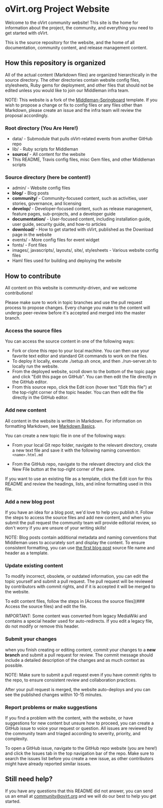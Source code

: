 # oVirt.org Project Website

Welcome to the oVirt community website! This site is the home for information about the project, the community, and everything you need to get started with oVirt. 

This is the source repository for the website, and the home of all documentation, community content, and release management content. 

## How this repository is organized

All of the actual content (Markdown files) are organized hierarchically in the source directory. The other directories contain website config files, stylesheets, Ruby gems for deployment, and other files that should not be edited unless you would like to join our Middleman infra team.

NOTE: This website is a fork of the [Middleman-Springboard](https://github.com/OSAS/middleman-springboard) template. If you wish to propose a change or fix to config files or any files other than Markdown, please create an issue and the infra team will review the proposal accordingly.

### Root directory (You Are Here!)
* data/ - Submodule that pulls oVirt-related events from another GitHub repo
* lib/ - Ruby scripts for Middleman
* **source/** - All content for the website
* This README, Travis config files, misc Gem files, and other Middleman scripts

### Source directory (here be content!)
* admin/ - Website config files
* **blog/** - Blog posts
* **community/** - Community-focused content, such as activities, user stories, governance, and licensing
* **develop/** - Developer-focused content, such as release management, feature pages, sub-projects, and a developer guide
* **documentation/** - User-focused content, including installation guide, user guide, security guide, and how-to articles
* **download/** - How to get started with oVirt, published as the Download page in the website
* events/ - More config files for event widget
* fonts/ - Font files
* images/, javascripts/, layouts/, site/, stylesheets - Various website config files
* Haml files used for building and deploying the website

## How to contribute

All content on this website is community-driven, and we welcome contributions! 

Please make sure to work in topic branches and use the pull request process to propose changes. Every change you make to the content will undergo peer-review before it's accepted and merged into the master branch.

### Access the source files

You can access the source content in one of the following ways:

- Fork or clone this repo to your local machine. You can then use your favorite text editor and standard Git commands to work on the files.
- To deploy it locally, execute ./setup.sh once, and then ./run-server.sh to locally run the website.
- From the deployed website, scroll down to the bottom of the topic page and click "Edit this page on GitHub". You can then edit the file directly in the GitHub editor.
- From this source repo, click the Edit icon (hover text "Edit this file") at the top-right corner of the topic header. You can then edit the file directly in the GitHub editor.

### Add new content

All content in the website is written in Markdown. For information on formatting Markdown, see [Markdown Basics](https://help.github.com/articles/markdown-basics/).

You can create a new topic file in one of the following ways:

- From your local Git repo folder, navigate to the relevant directory, create a new text file and save it with the following naming convention: `<name>.html.md`

- From the GitHub repo, navigate to the relevant directory and click the New File button at the top-right corner of the pane.

If you want to use an existing file as a template, click the Edit icon for this README and review the headings, lists, and inline formatting used in this file.

### Add a new blog post

If you have an idea for a blog post, we'd love to help you publish it. Follow the steps to access the source files and add new content, and when you submit the pull request the community team will provide editorial review, so don't worry if you are unsure of your writing skills!

NOTE: Blog posts contain additional metadata and naming conventions that Middleman uses to accurately sort and display the content. To ensure consistent formatting, you can use [the first blog post](https://github.com/oVirt/ovirt-site/blob/master/source/blog/2015-11-30-welcome-to-new-ovirt-site.html.md) source file name and header as a template.

### Update existing content

To modify incorrect, obsolete, or outdated information, you can edit the topic yourself and submit a pull request. The pull request will be reviewed by contributors with commit rights, and if it is accepted it will be merged to the website.

To edit content files, follow the steps in [Access the source files](### Access the source files) and edit the file.

IMPORTANT: Some content was converted from legacy MediaWiki and contains a special header used for auto-redirects. If you edit a legacy file, do not modify or remove this header.

### Submit your changes

when you finish creating or editing content, commit your changes to a **new branch** and submit a pull request for review. The commit message should include a detailed description of the changes and as much context as possible. 

NOTE: Make sure to submit a pull request even if you have commit rights to the repo, to ensure consistent review and collaboration practices. 

After your pull request is merged, the website auto-deploys and you can see the published changes within 10-15 minutes. 

### Report problems or make suggestions

If you find a problem with the content, with the website, or have suggestions for new content but unsure how to proceed, you can create a GitHub issue to voice your request or question. All issues are reviewed by the community team and triaged according to severity, priority, and complexity.

To open a GitHub issue, navigate to the GitHub repo website (you are here!) and click the Issues tab in the top navigation bar of the repo. Make sure to search the issues list before you create a new issue, as other contributors might have already reported similar issues.

## Still need help?

If you have any questions that this README did not answer, you can send us an email at community@ovirt.org and we will do our best to help you get started.
